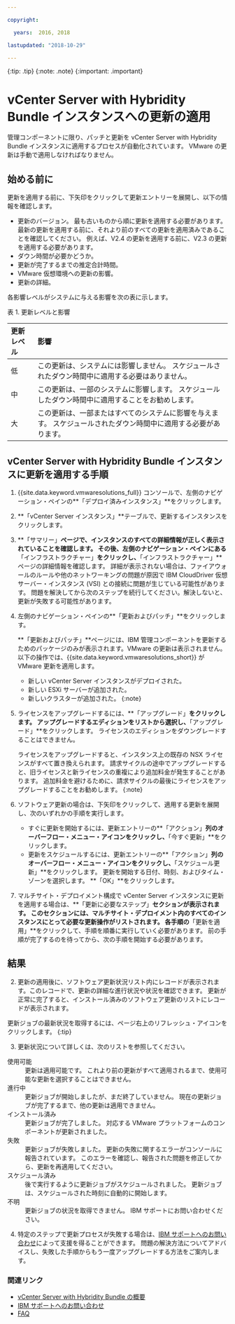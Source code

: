 ```yaml
---

copyright:

  years:  2016, 2018

lastupdated: "2018-10-29"

---
```


{:tip: .tip}
{:note: .note}
{:important: .important}

# vCenter Server with Hybridity Bundle インスタンスへの更新の適用

管理コンポーネントに限り、パッチと更新を vCenter Server with Hybridity Bundle インスタンスに適用するプロセスが自動化されています。 VMware の更新は手動で適用しなければなりません。

## 始める前に

更新を適用する前に、下矢印をクリックして更新エントリーを展開し、以下の情報を確認します。
* 更新のバージョン。 最も古いものから順に更新を適用する必要があります。 最新の更新を適用する前に、それより前のすべての更新を適用済みであることを確認してください。 例えば、V2.4 の更新を適用する前に、V2.3 の更新を適用する必要があります。
* ダウン時間が必要かどうか。
* 更新が完了するまでの推定合計時間。
* VMware 仮想環境への更新の影響。
* 更新の詳細。

各影響レベルがシステムに与える影響を次の表に示します。

表 1. 更新レベルと影響

| 更新レベル  | 影響        |  
|:------------- |:------------- |
| 低    | この更新は、システムには影響しません。 スケジュールされたダウン時間中に適用する必要はありません。 |  
| 中 | この更新は、一部のシステムに影響します。 スケジュールしたダウン時間中に適用することをお勧めします。 |  
| 大  | この更新は、一部またはすべてのシステムに影響を与えます。 スケジュールされたダウン時間中に適用する必要があります。 |  

## vCenter Server with Hybridity Bundle インスタンスに更新を適用する手順

1. {{site.data.keyword.vmwaresolutions_full}} コンソールで、左側のナビゲーション・ペインの**「デプロイ済みインスタンス」**をクリックします。
2. **「vCenter Server インスタンス」**テーブルで、更新するインスタンスをクリックします。
3. **「サマリー」**ページで、インスタンスのすべての詳細情報が正しく表示されていることを確認します。 その後、左側のナビゲーション・ペインにある**「インフラストラクチャー」**をクリックし、**「インフラストラクチャー」**ページの詳細情報を確認します。
   詳細が表示されない場合は、ファイアウォールのルールや他のネットワーキングの問題が原因で IBM CloudDriver 仮想サーバー・インスタンス (VSI) との接続に問題が生じている可能性があります。 問題を解決してから次のステップを続行してください。解決しないと、更新が失敗する可能性があります。
4. 左側のナビゲーション・ペインの**「更新およびパッチ」**をクリックします。

   **「更新およびパッチ」**ページには、IBM 管理コンポーネントを更新するためのパッケージのみが表示されます。VMware の更新は表示されません。 以下の操作では、{{site.data.keyword.vmwaresolutions_short}} が VMware 更新を適用します。
   * 新しい vCenter Server インスタンスがデプロイされた。
   * 新しい ESXi サーバーが追加された。
   * 新しいクラスターが追加された。
   {:note}

5. ライセンスをアップグレードするには、**「アップグレード」**をクリックします。 アップグレードするエディションをリストから選択し、**「アップグレード」**をクリックします。 ライセンスのエディションをダウングレードすることはできません。

   ライセンスをアップグレードすると、インスタンス上の既存の NSX ライセンスがすべて置き換えられます。 請求サイクルの途中でアップグレードすると、旧ライセンスと新ライセンスの重複により追加料金が発生することがあります。 追加料金を避けるために、請求サイクルの最後にライセンスをアップグレードすることをお勧めします。
   {:note}

6. ソフトウェア更新の場合は、下矢印をクリックして、適用する更新を展開し、次のいずれかの手順を実行します。
   *  すぐに更新を開始するには、更新エントリーの**「アクション」**列のオーバーフロー・メニュー・アイコンをクリックし、**「今すぐ更新」**をクリックします。
   *  更新をスケジュールするには、更新エントリーの**「アクション」**列のオーバーフロー・メニュー・アイコンをクリックし、**「スケジュール更新」**をクリックします。 更新を開始する日付、時刻、およびタイム・ゾーンを選択します。 **「OK」**をクリックします。
7. マルチサイト・デプロイメント構成で vCenter Server インスタンスに更新を適用する場合は、**「更新に必要なステップ」**セクションが表示されます。 このセクションには、マルチサイト・デプロイメント内のすべてのインスタンスにとって必要な更新操作がリストされます。 各手順の**「更新を適用」**をクリックして、手順を順番に実行していく必要があります。 前の手順が完了するのを待ってから、次の手順を開始する必要があります。   

## 結果

2. 更新の適用後に、ソフトウェア更新状況リスト内にレコードが表示されます。このレコードで、更新の詳細な進行状況や状況を確認できます。 更新が正常に完了すると、インストール済みのソフトウェア更新のリストにレコードが表示されます。

  更新ジョブの最新状況を取得するには、ページ右上のリフレッシュ・アイコンをクリックします。
  {:tip}

3. 更新状況について詳しくは、次のリストを参照してください。
<dl class="dl">
<dt class="dt dlterm">使用可能</dt>
<dd class="dd">更新は適用可能です。 これより前の更新がすべて適用されるまで、使用可能な更新を選択することはできません。
</dd>
<dt class="dt dlterm">進行中</dt>
<dd class="dd">更新ジョブが開始しましたが、まだ終了していません。 現在の更新ジョブが完了するまで、他の更新は適用できません。</dd>
<dt class="dt dlterm">インストール済み</dt>
<dd class="dd">更新ジョブが完了しました。 対応する VMware プラットフォームのコンポーネントが更新されました。</dd>
<dt class="dt dlterm">失敗</dt>
<dd class="dd">更新ジョブが失敗しました。 更新の失敗に関するエラーがコンソールに報告されています。 このエラーを確認し、報告された問題を修正してから、更新を再適用してください。</dd>
<dt class="dt dlterm">スケジュール済み</dt>
<dd class="dd">後で実行するように更新ジョブがスケジュールされました。 更新ジョブは、スケジュールされた時刻に自動的に開始します。</dd>
<dt class="dt dlterm">不明</dt>
<dd class="dd">更新ジョブの状況を取得できません。 IBM サポートにお問い合わせください。</dd>
</dl>

4. 特定のステップで更新プロセスが失敗する場合は、[IBM サポートへのお問い合わせ](../vmonic/trbl_support.html)によって支援を得ることができます。 問題の解決方法についてアドバイスし、失敗した手順からもう一度アップグレードする方法をご案内します。

### 関連リンク

* [vCenter Server with Hybridity Bundle の概要](../vcenter/vc_hybrid_overview.html)
* [IBM サポートへのお問い合わせ](../vmonic/trbl_support.html)
* [FAQ](../vmonic/faq.html)

